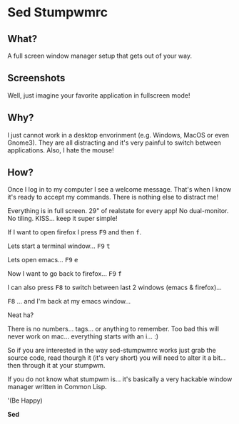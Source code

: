 # Sed Stumpwmrc 


## What?

A full screen window manager setup that gets out of your way.

## Screenshots

Well, just imagine your favorite application in fullscreen mode!

## Why?

I just cannot work in a desktop envorinment (e.g. Windows, MacOS or even Gnome3). They are all distracting and it's very painful to switch between applications. Also, I hate the mouse!

## How?

Once I log in to my computer I see a welcome message. That's when I know it's ready to accept my commands. There is nothing else to distract me!

Everything is in full screen. 29" of realstate for every app! No dual-monitor. No tiling. KISS... keep it super simple!

If I want to open firefox I press <kbd>F9</kbd> and then <kbd>f</kbd>. 

Lets start a terminal window... <kbd>F9</kbd> <kbd>t</kbd>

Lets open emacs... <kbd>F9</kbd> <kbd>e</kbd>

Now I want to go back to firefox... <kbd>F9</kbd> <kbd>f</kbd>

I can also press <kbd>F8</kbd> to switch between last 2 windows (emacs & firefox)...

<kbd>F8</kbd> ... and I'm back at my emacs window...

Neat ha? 

There is no numbers... tags... or anything to remember. Too bad this will never work on mac... everything starts with an i... :)

So if you are interested in the way sed-stumpwmrc works just grab the source code, read thourgh it (it's very short) you will need to alter it a bit... then through it at your stumpwm.

If you do not know what stumpwm is... it's basically a very hackable window manager written in Common Lisp.

'(Be Happy)

**Sed**

